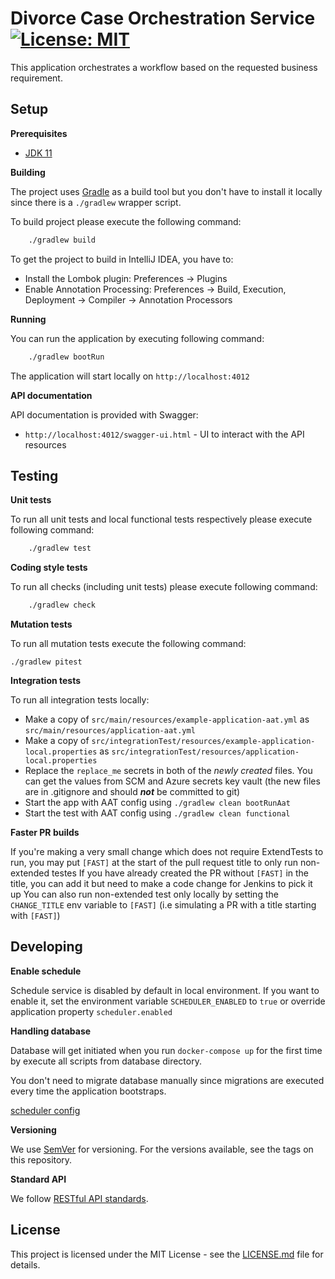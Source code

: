 # Divorce Case Orchestration Service [![License: MIT](https://img.shields.io/badge/License-MIT-yellow.svg)](https://opensource.org/licenses/MIT)

This application orchestrates a workflow based on the requested business requirement.

## Setup

**Prerequisites**

- [JDK 11](https://openjdk.java.net/)

**Building**

The project uses [Gradle](https://gradle.org) as a build tool but you don't have to install it locally since there is a
`./gradlew` wrapper script.

To build project please execute the following command:

```bash
    ./gradlew build
```

To get the project to build in IntelliJ IDEA, you have to:

 - Install the Lombok plugin: Preferences -> Plugins
 - Enable Annotation Processing: Preferences -> Build, Execution, Deployment -> Compiler -> Annotation Processors

**Running**

You can run the application by executing following command:

```bash
    ./gradlew bootRun
```

The application will start locally on `http://localhost:4012`

**API documentation**

API documentation is provided with Swagger:
 - `http://localhost:4012/swagger-ui.html` - UI to interact with the API resources

## Testing

**Unit tests**

To run all unit tests and local functional tests respectively please execute following command:

```bash
    ./gradlew test
```

**Coding style tests**

To run all checks (including unit tests) please execute following command:

```bash
    ./gradlew check
```

**Mutation tests**

To run all mutation tests execute the following command:

```
./gradlew pitest

```

**Integration tests**

To run all integration tests locally:

* Make a copy of `src/main/resources/example-application-aat.yml` as `src/main/resources/application-aat.yml`
* Make a copy of `src/integrationTest/resources/example-application-local.properties` as `src/integrationTest/resources/application-local.properties`
* Replace the `replace_me` secrets in both of the _newly created_ files. You can get the values from SCM and Azure secrets key vault (the new files are in .gitignore and should ***not*** be committed to git)
* Start the app with AAT config using `./gradlew clean bootRunAat`
* Start the test with AAT config using `./gradlew clean functional`

**Faster PR builds**

If you're making a very small change which does not require ExtendTests to run, you may put `[FAST]` at the start of the pull request title to only run non-extended testes
If you have already created the PR without `[FAST]` in the title, you can add it but need to make a code change for Jenkins to pick it up
You can also run non-extended test only locally by setting the `CHANGE_TITLE` env variable to `[FAST]` (i.e simulating a PR with a title starting with `[FAST]`)

## Developing

**Enable schedule**

Schedule service is disabled by default in local environment. 
If you want to enable it, set the environment variable `SCHEDULER_ENABLED` to `true` or override application property `scheduler.enabled`

**Handling database**

Database will get initiated when you run ```docker-compose up``` for the first time by execute all scripts from database directory.

You don't need to migrate database manually since migrations are executed every time the application bootstraps.

[scheduler config](./job-scheduler)

**Versioning**

We use [SemVer](http://semver.org/) for versioning.
For the versions available, see the tags on this repository.


**Standard API**

We follow [RESTful API standards](https://hmcts.github.io/restful-api-standards/).

## License

This project is licensed under the MIT License - see the [LICENSE.md](LICENSE.md) file for details.
